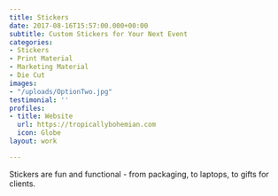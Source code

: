 ```yaml
---
title: Stickers
date: 2017-08-16T15:57:00.000+00:00
subtitle: Custom Stickers for Your Next Event
categories:
- Stickers
- Print Material
- Marketing Material
- Die Cut
images:
- "/uploads/OptionTwo.jpg"
testimonial: ''
profiles:
- title: Website
  url: https://tropicallybohemian.com
  icon: Globe
layout: work

---
```

Stickers are fun and functional - from packaging, to laptops, to gifts for clients. 